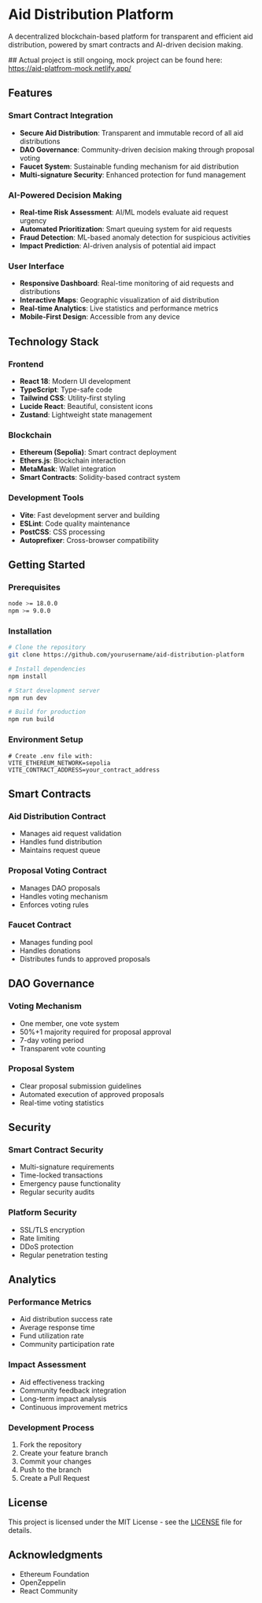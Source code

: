 # Aid Distribution Platform

A decentralized blockchain-based platform for transparent and efficient aid distribution, powered by smart contracts and AI-driven decision making.

## Actual project is still ongoing, mock project can be found here: <br />
https://aid-platfrom-mock.netlify.app/

## Features

### Smart Contract Integration
- **Secure Aid Distribution**: Transparent and immutable record of all aid distributions
- **DAO Governance**: Community-driven decision making through proposal voting
- **Faucet System**: Sustainable funding mechanism for aid distribution
- **Multi-signature Security**: Enhanced protection for fund management

### AI-Powered Decision Making
- **Real-time Risk Assessment**: AI/ML models evaluate aid request urgency
- **Automated Prioritization**: Smart queuing system for aid requests
- **Fraud Detection**: ML-based anomaly detection for suspicious activities
- **Impact Prediction**: AI-driven analysis of potential aid impact

### User Interface
- **Responsive Dashboard**: Real-time monitoring of aid requests and distributions
- **Interactive Maps**: Geographic visualization of aid distribution
- **Real-time Analytics**: Live statistics and performance metrics
- **Mobile-First Design**: Accessible from any device

## Technology Stack

### Frontend
- **React 18**: Modern UI development
- **TypeScript**: Type-safe code
- **Tailwind CSS**: Utility-first styling
- **Lucide React**: Beautiful, consistent icons
- **Zustand**: Lightweight state management

### Blockchain
- **Ethereum (Sepolia)**: Smart contract deployment
- **Ethers.js**: Blockchain interaction
- **MetaMask**: Wallet integration
- **Smart Contracts**: Solidity-based contract system

### Development Tools
- **Vite**: Fast development server and building
- **ESLint**: Code quality maintenance
- **PostCSS**: CSS processing
- **Autoprefixer**: Cross-browser compatibility

## Getting Started

### Prerequisites
```bash
node >= 18.0.0
npm >= 9.0.0
```

### Installation
```bash
# Clone the repository
git clone https://github.com/yourusername/aid-distribution-platform

# Install dependencies
npm install

# Start development server
npm run dev

# Build for production
npm run build
```

### Environment Setup
```env
# Create .env file with:
VITE_ETHEREUM_NETWORK=sepolia
VITE_CONTRACT_ADDRESS=your_contract_address
```

## Smart Contracts

### Aid Distribution Contract
- Manages aid request validation
- Handles fund distribution
- Maintains request queue

### Proposal Voting Contract
- Manages DAO proposals
- Handles voting mechanism
- Enforces voting rules

### Faucet Contract
- Manages funding pool
- Handles donations
- Distributes funds to approved proposals

## DAO Governance

### Voting Mechanism
- One member, one vote system
- 50%+1 majority required for proposal approval
- 7-day voting period
- Transparent vote counting

### Proposal System
- Clear proposal submission guidelines
- Automated execution of approved proposals
- Real-time voting statistics

## Security

### Smart Contract Security
- Multi-signature requirements
- Time-locked transactions
- Emergency pause functionality
- Regular security audits

### Platform Security
- SSL/TLS encryption
- Rate limiting
- DDoS protection
- Regular penetration testing

## Analytics

### Performance Metrics
- Aid distribution success rate
- Average response time
- Fund utilization rate
- Community participation rate

### Impact Assessment
- Aid effectiveness tracking
- Community feedback integration
- Long-term impact analysis
- Continuous improvement metrics


### Development Process
1. Fork the repository
2. Create your feature branch
3. Commit your changes
4. Push to the branch
5. Create a Pull Request

## License

This project is licensed under the MIT License - see the [LICENSE](LICENSE) file for details.

## Acknowledgments

- Ethereum Foundation
- OpenZeppelin
- React Community
